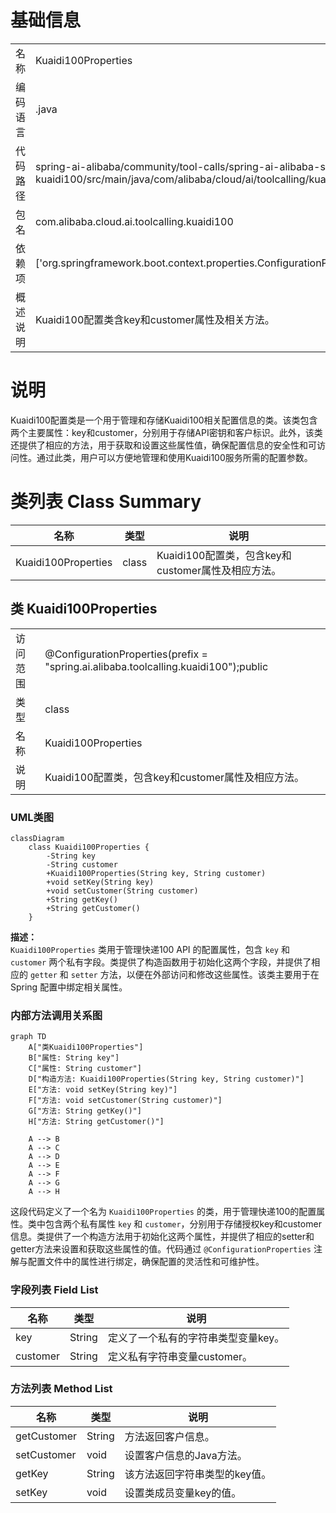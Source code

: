 # 基础信息

|      |      |
|------|------|
| 名称 | Kuaidi100Properties |
| 编码语言 | .java |
| 代码路径 | spring-ai-alibaba/community/tool-calls/spring-ai-alibaba-starter-tool-calling-kuaidi100/src/main/java/com/alibaba/cloud/ai/toolcalling/kuaidi100/Kuaidi100Properties.java |
| 包名 | com.alibaba.cloud.ai.toolcalling.kuaidi100 |
| 依赖项 | ['org.springframework.boot.context.properties.ConfigurationProperties'] |
| 概述说明 | Kuaidi100配置类含key和customer属性及相关方法。 |

# 说明

Kuaidi100配置类是一个用于管理和存储Kuaidi100相关配置信息的类。该类包含两个主要属性：key和customer，分别用于存储API密钥和客户标识。此外，该类还提供了相应的方法，用于获取和设置这些属性值，确保配置信息的安全性和可访问性。通过此类，用户可以方便地管理和使用Kuaidi100服务所需的配置参数。

# 类列表 Class Summary

| 名称   | 类型  | 说明 |
|-------|------|-------------|
| Kuaidi100Properties | class | Kuaidi100配置类，包含key和customer属性及相应方法。 |



## 类 Kuaidi100Properties

|      |      |
|------|------|
| 访问范围 | @ConfigurationProperties(prefix = "spring.ai.alibaba.toolcalling.kuaidi100");public |
| 类型 | class |
| 名称 | Kuaidi100Properties |
| 说明 | Kuaidi100配置类，包含key和customer属性及相应方法。 |


### UML类图

```mermaid
classDiagram
    class Kuaidi100Properties {
        -String key
        -String customer
        +Kuaidi100Properties(String key, String customer)
        +void setKey(String key)
        +void setCustomer(String customer)
        +String getKey()
        +String getCustomer()
    }
```

**描述：**  
`Kuaidi100Properties` 类用于管理快递100 API 的配置属性，包含 `key` 和 `customer` 两个私有字段。类提供了构造函数用于初始化这两个字段，并提供了相应的 `getter` 和 `setter` 方法，以便在外部访问和修改这些属性。该类主要用于在 Spring 配置中绑定相关属性。


### 内部方法调用关系图

```mermaid
graph TD
    A["类Kuaidi100Properties"]
    B["属性: String key"]
    C["属性: String customer"]
    D["构造方法: Kuaidi100Properties(String key, String customer)"]
    E["方法: void setKey(String key)"]
    F["方法: void setCustomer(String customer)"]
    G["方法: String getKey()"]
    H["方法: String getCustomer()"]

    A --> B
    A --> C
    A --> D
    A --> E
    A --> F
    A --> G
    A --> H
```

这段代码定义了一个名为 `Kuaidi100Properties` 的类，用于管理快递100的配置属性。类中包含两个私有属性 `key` 和 `customer`，分别用于存储授权key和customer信息。类提供了一个构造方法用于初始化这两个属性，并提供了相应的setter和getter方法来设置和获取这些属性的值。代码通过 `@ConfigurationProperties` 注解与配置文件中的属性进行绑定，确保配置的灵活性和可维护性。

### 字段列表 Field List

| 名称  | 类型  | 说明 |
|-------|-------|------|
| key | String | 定义了一个私有的字符串类型变量key。 |
| customer | String | 定义私有字符串变量customer。 |

### 方法列表 Method List

| 名称  | 类型  | 说明 |
|-------|-------|------|
| getCustomer | String | 方法返回客户信息。 |
| setCustomer | void | 设置客户信息的Java方法。 |
| getKey | String | 该方法返回字符串类型的key值。 |
| setKey | void | 设置类成员变量key的值。 |




